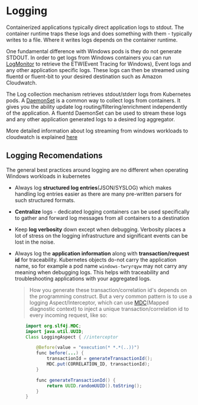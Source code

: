 # Logging

Containerized applications typically direct application logs to stdout. The container runtime traps these logs and does something with them - typically writes to a file. Where it writes logs depends on the container runtime. 

One fundamental difference with Windows pods is they do not generate STDOUT. In order to get logs from Windows containers you can run [LogMonitor](https://https://github.com/microsoft/windows-container-tools/tree/master/LogMonitor) to retrieve the ETW(Event Tracing for Windows), Event logs and any other application specific logs. These logs can then be streamed using fluentd or fluent-bit to your desired destination such as Amazon Cloudwatch.

The Log collection mechanism retrieves stdout/stderr logs from Kubernetes pods. A [DaemonSet](https://kubernetes.io/docs/concepts/workloads/controllers/daemonset/) is a common way to collect logs from containers. It gives you the ability update log routing/filtering/enrichment independently of the application. A fluentd DaemonSet can be used to stream these logs and any other application generated logs to a desired log aggregator.

More detailed information about log streaming from windows workloads to cloudwatch is explained [here](https://aws.amazon.com/blogs/containers/streaming-logs-from-amazon-eks-windows-pods-to-amazon-cloudwatch-logs-using-fluentd/) 

## Logging Recomendations

The general best practices around  logging are no different when operating Windows workloads in kubernetes

* Always log **structured log entries**(JSON/SYSLOG) which makes handling log entries easier as there are many pre-written parsers for such structured formats.
* **Centralize** logs - dedicated logging containers can be used  specifically to gather and forward log messages from all containers to a destination
* Keep **log verbosity** down except when debugging. Verbosity places a lot of stress on the logging infrastructure and significant events can be lost in the noise.
* Always log the **application information** along with **transaction/request id** for traceability. Kubernetes objects do-not carry the application name, so for example a pod name `windows-twryrqyw` may not carry any meaning when debugging logs. This helps with traceability and troubleshooting applications with your aggregated logs.

    > How you generate these transaction/correlation id's depends on the programming construct. But a very common pattern is to use a logging Aspect/Interceptor, which can use [MDC](https://https://logging.apache.org/log4j/1.2/apidocs/org/apache/log4j/MDC.html)(Mapped diagnostic context) to inject a unique transaction/correlation id to every incoming request, like so: 

    ```java   
        import org.slf4j.MDC;
        import java.util.UUID;
        Class LoggingAspect { //interceptor

            @Before(value = "execution(* *.*(..))")
            func before(...) {
                transactionId = generateTransactionId();
                MDC.put(CORRELATION_ID, transactionId);
            }

            func generateTransactionId() {
                return UUID.randomUUID().toString();
            }
        }
    ```    

